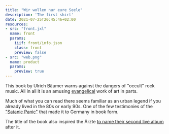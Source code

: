 ```yaml
---
title: "Wir wollen nur eure Seele"
description: 'The first shirt'
date: 2021-07-25T20:45:46+02:00
resources:
- src: "front.jxl"
  name: front
  params:
    iiif: front/info.json
    class: front
    preview: false
- src: "web.png"
  name: product
  params:
    preview: true
---
```

This book by Ulrich Bäumer warns against the dangers of "occult" rock music. All in all it is an amusing [evangelical](https://en.wikipedia.org/wiki/Evangelicalism) work of art in parts.

Much of what you can read there seems familiar as an urban legend if you already lived in the 80s or early 90s. One of the few testimonies of the ["Satanic Panic"](https://en.wikipedia.org/wiki/Satanic_panic) that made it to Germany in book form.

The title of the book also inspired the Ärzte [to name their second live album](https://en.wikipedia.org/wiki/Wir_wollen_nur_deine_Seele) after it.
